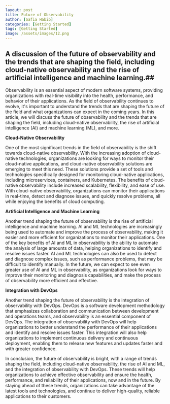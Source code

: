 ```yaml
---
layout: post
title: Future of Observability
author: [Safia Habib]
categories: [Getting Started]
tags: [Getting Started]
image: /assets/images/12.png
---
```

## A discussion of the future of observability and the trends that are shaping the field, including cloud-native observability and the rise of artificial intelligence and machine learning.##

Observability is an essential aspect of modern software systems, providing organizations with real-time visibility into the health, performance, and behavior of their applications. As the field of observability continues to evolve, it's important to understand the trends that are shaping the future of the field and what organizations can expect in the coming years. In this article, we will discuss the future of observability and the trends that are shaping the field, including cloud-native observability, the rise of artificial intelligence (AI) and machine learning (ML), and more.

**Cloud-Native Observability**

One of the most significant trends in the field of observability is the shift towards cloud-native observability. With the increasing adoption of cloud-native technologies, organizations are looking for ways to monitor their cloud-native applications, and cloud-native observability solutions are emerging to meet this need. These solutions provide a set of tools and technologies specifically designed for monitoring cloud-native applications, including microservices, containers, and Kubernetes.
The benefits of cloud-native observability include increased scalability, flexibility, and ease of use. With cloud-native observability, organizations can monitor their applications in real-time, detect and diagnose issues, and quickly resolve problems, all while enjoying the benefits of cloud computing.

**Artificial Intelligence and Machine Learning**

Another trend shaping the future of observability is the rise of artificial intelligence and machine learning. AI and ML technologies are increasingly being used to automate and improve the process of observability, making it easier and more efficient for organizations to monitor their applications.
One of the key benefits of AI and ML in observability is the ability to automate the analysis of large amounts of data, helping organizations to identify and resolve issues faster. AI and ML technologies can also be used to detect and diagnose complex issues, such as performance problems, that may be difficult to identify manually.
In the future, we can expect to see even greater use of AI and ML in observability, as organizations look for ways to improve their monitoring and diagnosis capabilities, and make the process of observability more efficient and effective.

**Integration with DevOps**

Another trend shaping the future of observability is the integration of observability with DevOps. DevOps is a software development methodology that emphasizes collaboration and communication between development and operations teams, and observability is an essential component of DevOps.
The integration of observability with DevOps will help organizations to better understand the performance of their applications and identify and resolve issues faster. This integration will also help organizations to implement continuous delivery and continuous deployment, enabling them to release new features and updates faster and with greater confidence.

In conclusion, the future of observability is bright, with a range of trends shaping the field, including cloud-native observability, the rise of AI and ML, and the integration of observability with DevOps. These trends will help organizations to achieve effective observability and ensure the health, performance, and reliability of their applications, now and in the future. By staying ahead of these trends, organizations can take advantage of the latest tools and technologies, and continue to deliver high-quality, reliable applications to their customers.
